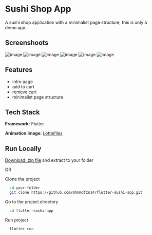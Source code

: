 
# Sushi Shop App

A sushi shop application with a minimalist page structure, this is only a demo app

## Screenshoots

![image](https://github.com/mhmmdfzn14/flutter-sushi-app/assets/70043864/e2468266-691b-4514-a319-8a7215e01442)
![image](https://github.com/mhmmdfzn14/flutter-sushi-app/assets/70043864/e2e36158-03a5-4e32-a8e1-dd9abd9e962f)
![image](https://github.com/mhmmdfzn14/flutter-sushi-app/assets/70043864/9e1a40c2-eef1-4cda-a970-8e67aa98034b)
![image](https://github.com/mhmmdfzn14/flutter-sushi-app/assets/70043864/e4c70379-73be-4f41-881f-16a3132868e7)
![image](https://github.com/mhmmdfzn14/flutter-sushi-app/assets/70043864/bd5e78fe-2e79-4c41-86b9-c3f0db1981e2)
![image](https://github.com/mhmmdfzn14/flutter-sushi-app/assets/70043864/2fb60a19-2c19-470e-a6d2-0e705dfca9d0)

## Features

- intro page
- add to cart
- remove cart
- minimalist page structure


## Tech Stack

**Framework:** Flutter

**Animation Image:** [Lottiefiles](https://lottiefiles.com/)


## Run Locally


[Download .zip file](https://github.com/mhmmdfzn14/flutter-sushi-app/archive/refs/heads/main.zip) and extract to your folder

OR

Clone the project


```bash
  cd your-folder
  git clone https://github.com/mhmmdfzn14/flutter-sushi-app.git
```

Go to the project directory

```bash
  cd flutter-sushi-app
```

Run project

```bash
  flutter run
```


